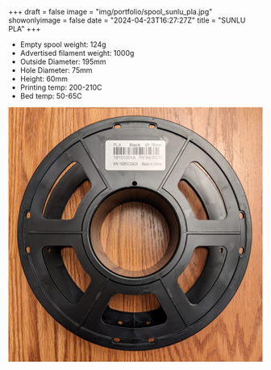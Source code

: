 +++
draft = false
image = "img/portfolio/spool_sunlu_pla.jpg"
showonlyimage = false
date = "2024-04-23T16:27:27Z"
title = "SUNLU PLA"
+++

* Empty spool weight: 124g
* Advertised filament weight: 1000g
* Outside Diameter: 195mm
* Hole Diameter: 75mm
* Height: 60mm
* Printing temp: 200-210C
* Bed temp: 50-65C
<!--more-->

![image](/img/portfolio/spool_sunlu_pla.jpg)

